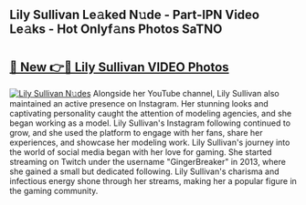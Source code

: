 ## Lily Sullivan Le𝚊ked N𝚞de - Part-lPN Video Le𝚊ks - Hot Onlyf𝚊ns Photos SaTNO

# <h2><a href="http://ab79520.deff.icu/?id=Lily+Sullivan">🔗 New 👉🔴 Lily Sullivan VIDEO Photos</a></h2>

[![Lily Sullivan N𝚞des](https://i.imgur.com/rIISA9y.gif)](http://ab79520.deff.icu/?id=Lily+Sullivan)
Alongside her YouTube channel, Lily Sullivan also maintained an active presence on Instagram. Her stunning looks and captivating personality caught the attention of modeling agencies, and she began working as a model. Lily Sullivan's Instagram following continued to grow, and she used the platform to engage with her fans, share her experiences, and showcase her modeling work. Lily Sullivan's journey into the world of social media began with her love for gaming. She started streaming on Twitch under the username "GingerBreaker" in 2013, where she gained a small but dedicated following. Lily Sullivan's charisma and infectious energy shone through her streams, making her a popular figure in the gaming community.
